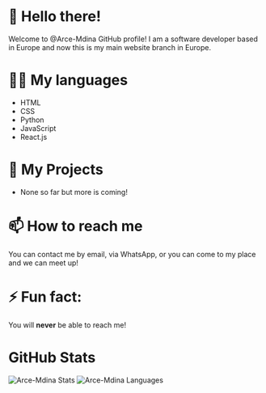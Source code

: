 # 👋 Hello there!
Welcome to @Arce-Mdina GitHub profile! I am a software developer based in Europe and now this is my main website branch in Europe.

# 👨‍💻 My languages
- HTML
- CSS
- Python
- JavaScript
- React.js

# 🌱 My Projects
- None so far but more is coming!

# 📫 How to reach me
You can contact me by email, via WhatsApp, or you can come to my place and we can meet up!

# ⚡ Fun fact:
You will **never** be able to reach me!

# GitHub Stats
![Arce-Mdina Stats](https://github-readme-stats.vercel.app/api?username=arce-mdina&show_icons=true&theme=transparent)
![Arce-Mdina Languages](https://github-readme-stats.vercel.app/api/top-langs/?username=arce-mdina&show_icons=true)

